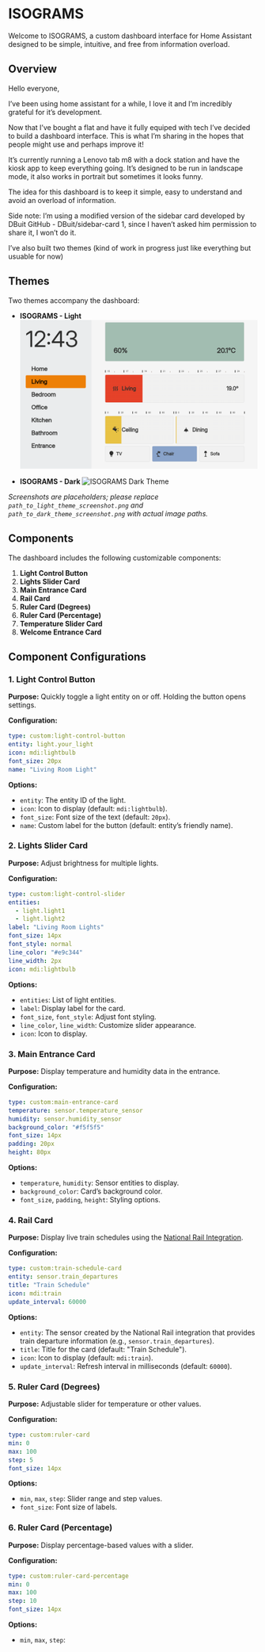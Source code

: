 # ISOGRAMS

Welcome to ISOGRAMS, a custom dashboard interface for Home Assistant designed to be simple, intuitive, and free from information overload.

## Overview

Hello everyone,

I’ve been using home assistant for a while, I love it and I’m incredibly grateful for it’s development.

Now that I’ve bought a flat and have it fully equiped with tech I’ve decided to build a dashboard interface. This is what I’m sharing in the hopes that people might use and perhaps improve it!

It’s currently running a Lenovo tab m8 with a dock station and have the kiosk app to keep everything going.
It’s designed to be run in landscape mode, it also works in portrait but sometimes it looks funny.

The idea for this dashboard is to keep it simple, easy to understand and avoid an overload of information.

Side note: I’m using a modified version of the sidebar card developed by DBuit GitHub - DBuit/sidebar-card 1, since I haven’t asked him permission to share it, I won’t do it.

I’ve also built two themes (kind of work in progress just like everything but usuable for now)

## Themes

Two themes accompany the dashboard:

- **ISOGRAMS - Light**
  ![ISOGRAMS Light Theme](https://github.com/legocorp/ISOGRAMS/blob/main/img/ISOGRAMS-light.png?raw=true)

- **ISOGRAMS - Dark**
  ![ISOGRAMS Dark Theme](path_to_dark_theme_screenshot.png)

*Screenshots are placeholders; please replace `path_to_light_theme_screenshot.png` and `path_to_dark_theme_screenshot.png` with actual image paths.*

## Components

The dashboard includes the following customizable components:

1. **Light Control Button**
2. **Lights Slider Card**
3. **Main Entrance Card**
4. **Rail Card**
5. **Ruler Card (Degrees)**
6. **Ruler Card (Percentage)**
7. **Temperature Slider Card**
8. **Welcome Entrance Card**

## Component Configurations

### 1. Light Control Button

**Purpose:** Quickly toggle a light entity on or off. Holding the button opens settings.

**Configuration:**
```yaml
type: custom:light-control-button
entity: light.your_light
icon: mdi:lightbulb
font_size: 20px
name: "Living Room Light"
```

**Options:**
- `entity`: The entity ID of the light.
- `icon`: Icon to display (default: `mdi:lightbulb`).
- `font_size`: Font size of the text (default: `20px`).
- `name`: Custom label for the button (default: entity’s friendly name).

### 2. Lights Slider Card

**Purpose:** Adjust brightness for multiple lights.

**Configuration:**
```yaml
type: custom:light-control-slider
entities:
  - light.light1
  - light.light2
label: "Living Room Lights"
font_size: 14px
font_style: normal
line_color: "#e9c344"
line_width: 2px
icon: mdi:lightbulb
```

**Options:**
- `entities`: List of light entities.
- `label`: Display label for the card.
- `font_size`, `font_style`: Adjust font styling.
- `line_color`, `line_width`: Customize slider appearance.
- `icon`: Icon to display.

### 3. Main Entrance Card

**Purpose:** Display temperature and humidity data in the entrance.

**Configuration:**
```yaml
type: custom:main-entrance-card
temperature: sensor.temperature_sensor
humidity: sensor.humidity_sensor
background_color: "#f5f5f5"
font_size: 14px
padding: 20px
height: 80px
```

**Options:**
- `temperature`, `humidity`: Sensor entities to display.
- `background_color`: Card’s background color.
- `font_size`, `padding`, `height`: Styling options.

### 4. Rail Card

**Purpose:** Display live train schedules using the [National Rail Integration](https://github.com/jfparis/homeassistant_nationalrail).

**Configuration:**
```yaml
type: custom:train-schedule-card
entity: sensor.train_departures
title: "Train Schedule"
icon: mdi:train
update_interval: 60000
```

**Options:**
- `entity`: The sensor created by the National Rail integration that provides train departure information (e.g., `sensor.train_departures`).
- `title`: Title for the card (default: "Train Schedule").
- `icon`: Icon to display (default: `mdi:train`).
- `update_interval`: Refresh interval in milliseconds (default: `60000`).

### 5. Ruler Card (Degrees)

**Purpose:** Adjustable slider for temperature or other values.

**Configuration:**
```yaml
type: custom:ruler-card
min: 0
max: 100
step: 5
font_size: 14px
```

**Options:**
- `min`, `max`, `step`: Slider range and step values.
- `font_size`: Font size of labels.

### 6. Ruler Card (Percentage)

**Purpose:** Display percentage-based values with a slider.

**Configuration:**
```yaml
type: custom:ruler-card-percentage
min: 0
max: 100
step: 10
font_size: 14px
```

**Options:**
- `min`, `max`, `step`: 
